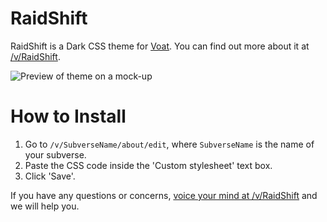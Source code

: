 # RaidShift
RaidShift is a Dark CSS theme for [Voat](https://voat.co). You can find out more about it at [/v/RaidShift](https://voat.co/v/RaidShift).

![](https://i.imgur.com/XcZ1Vq6.png "Preview of theme on a mock-up")

# How to Install

1. Go to `/v/SubverseName/about/edit`, where `SubverseName` is the name of your subverse.
2. Paste the CSS code inside the 'Custom stylesheet' text box.
3. Click 'Save'.

If you have any questions or concerns, [voice your mind at /v/RaidShift](http://voat.co/v/RaidShift) and we will help you.
